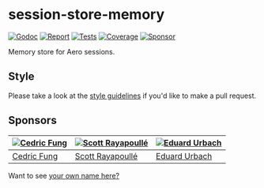 # session-store-memory

[![Godoc][godoc-image]][godoc-url]
[![Report][report-image]][report-url]
[![Tests][tests-image]][tests-url]
[![Coverage][coverage-image]][coverage-url]
[![Sponsor][sponsor-image]][sponsor-url]

Memory store for Aero sessions.

## Style

Please take a look at the [style guidelines](https://github.com/akyoto/quality/blob/master/STYLE.md) if you'd like to make a pull request.

## Sponsors

| [![Cedric Fung](https://avatars3.githubusercontent.com/u/2269238?s=70&v=4)](https://github.com/cedricfung) | [![Scott Rayapoullé](https://avatars3.githubusercontent.com/u/11772084?s=70&v=4)](https://github.com/soulcramer) | [![Eduard Urbach](https://avatars3.githubusercontent.com/u/438936?s=70&v=4)](https://twitter.com/eduardurbach) |
| --- | --- | --- |
| [Cedric Fung](https://github.com/cedricfung) | [Scott Rayapoullé](https://github.com/soulcramer) | [Eduard Urbach](https://eduardurbach.com) |

Want to see [your own name here?](https://github.com/users/akyoto/sponsorship)

[godoc-image]: https://godoc.org/github.com/aerogo/session-store-memory?status.svg
[godoc-url]: https://godoc.org/github.com/aerogo/session-store-memory
[report-image]: https://goreportcard.com/badge/github.com/aerogo/session-store-memory
[report-url]: https://goreportcard.com/report/github.com/aerogo/session-store-memory
[tests-image]: https://cloud.drone.io/api/badges/aerogo/session-store-memory/status.svg
[tests-url]: https://cloud.drone.io/aerogo/session-store-memory
[coverage-image]: https://codecov.io/gh/aerogo/session-store-memory/graph/badge.svg
[coverage-url]: https://codecov.io/gh/aerogo/session-store-memory
[sponsor-image]: https://img.shields.io/badge/github-donate-green.svg
[sponsor-url]: https://github.com/users/akyoto/sponsorship
